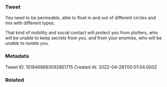 ### Tweet
You need to be permeable, able to float in and out of different circles and mix with different types.

That kind of mobility and social contact will protect you from plotters, who will be unable to keep secrets from you, and from your enemies, who will be unable to isolate you.

### Metadata
Tweet ID: 1519466693092851715
Created At: 2022-04-28T00:01:04.000Z

### Related

